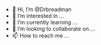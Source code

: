 - 👋 Hi, I’m @Drbreadman
- 👀 I’m interested in ...
- 🌱 I’m currently learning ...
- 💞️ I’m looking to collaborate on ...
- 📫 How to reach me ...

<!---
Drbreadman/Drbreadman is a ✨ special ✨ repository because its `README.md` (this file) appears on your GitHub profile.
You can click the Preview link to take a look at your changes.
--->
